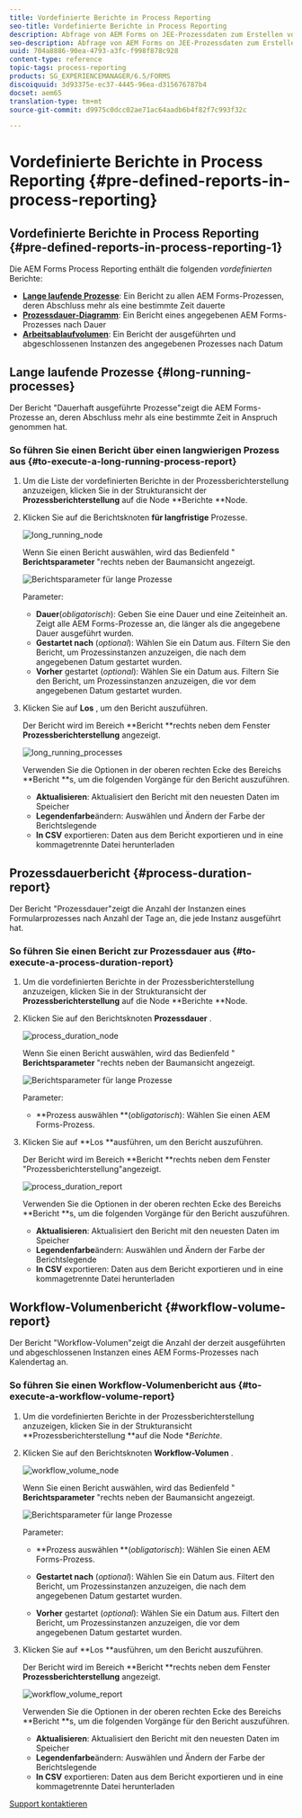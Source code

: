 ```yaml
---
title: Vordefinierte Berichte in Process Reporting
seo-title: Vordefinierte Berichte in Process Reporting
description: Abfrage von AEM Forms on JEE-Prozessdaten zum Erstellen von Berichten über Prozesse mit langer Laufzeit, Prozessdauer und Workflow-Volumen
seo-description: Abfrage von AEM Forms on JEE-Prozessdaten zum Erstellen von Berichten über Prozesse mit langer Laufzeit, Prozessdauer und Workflow-Volumen
uuid: 704a8886-90ea-4793-a3fc-f998f878c928
content-type: reference
topic-tags: process-reporting
products: SG_EXPERIENCEMANAGER/6.5/FORMS
discoiquuid: 3d93375e-ec37-4445-96ea-d315676787b4
docset: aem65
translation-type: tm+mt
source-git-commit: d9975c0dcc02ae71ac64aadb6b4f82f7c993f32c

---
```



# Vordefinierte Berichte in Process Reporting {#pre-defined-reports-in-process-reporting}

## Vordefinierte Berichte in Process Reporting {#pre-defined-reports-in-process-reporting-1}

Die AEM Forms Process Reporting enthält die folgenden *vordefinierten* Berichte:

* **[Lange laufende Prozesse](#long-running-processes)**: Ein Bericht zu allen AEM Forms-Prozessen, deren Abschluss mehr als eine bestimmte Zeit dauerte
* **[Prozessdauer-Diagramm](#process-duration-report)**: Ein Bericht eines angegebenen AEM Forms-Prozesses nach Dauer
* **[Arbeitsablaufvolumen](#workflow-volume-report)**: Ein Bericht der ausgeführten und abgeschlossenen Instanzen des angegebenen Prozesses nach Datum

## Lange laufende Prozesse {#long-running-processes}

Der Bericht &quot;Dauerhaft ausgeführte Prozesse&quot;zeigt die AEM Forms-Prozesse an, deren Abschluss mehr als eine bestimmte Zeit in Anspruch genommen hat.

### So führen Sie einen Bericht über einen langwierigen Prozess aus {#to-execute-a-long-running-process-report}

1. Um die Liste der vordefinierten Berichte in der Prozessberichterstellung anzuzeigen, klicken Sie in der Strukturansicht der **Prozessberichterstellung** auf die Node **Berichte **Node.
1. Klicken Sie auf die Berichtsknoten **für langfristige** Prozesse.

   ![long_running_node](assets/long_running_node.png)

   Wenn Sie einen Bericht auswählen, wird das Bedienfeld &quot; **Berichtsparameter** &quot;rechts neben der Baumansicht angezeigt.

   ![Berichtsparameter für lange Prozesse](assets/report_parameters_panel.png)

   Parameter:

   * **Dauer**(*obligatorisch*): Geben Sie eine Dauer und eine Zeiteinheit an. Zeigt alle AEM Forms-Prozesse an, die länger als die angegebene Dauer ausgeführt wurden.
   * **Gestartet nach** (*optional*): Wählen Sie ein Datum aus. Filtern Sie den Bericht, um Prozessinstanzen anzuzeigen, die nach dem angegebenen Datum gestartet wurden.
   * **Vorher** gestartet (*optional*): Wählen Sie ein Datum aus. Filtern Sie den Bericht, um Prozessinstanzen anzuzeigen, die vor dem angegebenen Datum gestartet wurden.

1. Klicken Sie auf **Los** , um den Bericht auszuführen.

   Der Bericht wird im Bereich **Bericht **rechts neben dem Fenster **Prozessberichterstellung** angezeigt.

   ![long_running_processes](assets/long_running_processes.png)

   Verwenden Sie die Optionen in der oberen rechten Ecke des Bereichs **Bericht **s, um die folgenden Vorgänge für den Bericht auszuführen.

   * **Aktualisieren**: Aktualisiert den Bericht mit den neuesten Daten im Speicher
   * **Legendenfarbe**&#x200B;ändern: Auswählen und Ändern der Farbe der Berichtslegende
   * **In CSV** exportieren: Daten aus dem Bericht exportieren und in eine kommagetrennte Datei herunterladen

## Prozessdauerbericht {#process-duration-report}

Der Bericht &quot;Prozessdauer&quot;zeigt die Anzahl der Instanzen eines Formularprozesses nach Anzahl der Tage an, die jede Instanz ausgeführt hat.

### So führen Sie einen Bericht zur Prozessdauer aus {#to-execute-a-process-duration-report}

1. Um die vordefinierten Berichte in der Prozessberichterstellung anzuzeigen, klicken Sie in der Strukturansicht der **Prozessberichterstellung** auf die Node **Berichte **Node.
1. Klicken Sie auf den Berichtsknoten **Prozessdauer** .

   ![process_duration_node](assets/process_duration_node.png)

   Wenn Sie einen Bericht auswählen, wird das Bedienfeld &quot; **Berichtsparameter** &quot;rechts neben der Baumansicht angezeigt.

   ![Berichtsparameter für lange Prozesse](assets/process_duration_params.png)

   Parameter:

   * **Prozess auswählen **(*obligatorisch*): Wählen Sie einen AEM Forms-Prozess.

1. Klicken Sie auf **Los **ausführen, um den Bericht auszuführen.

   Der Bericht wird im Bereich **Bericht **rechts neben dem Fenster &quot;Prozessberichterstellung&quot;angezeigt.

   ![process_duration_report](assets/process_duration_report.png)

   Verwenden Sie die Optionen in der oberen rechten Ecke des Bereichs **Bericht **s, um die folgenden Vorgänge für den Bericht auszuführen.

   * **Aktualisieren**: Aktualisiert den Bericht mit den neuesten Daten im Speicher
   * **Legendenfarbe**&#x200B;ändern: Auswählen und Ändern der Farbe der Berichtslegende
   * **In CSV** exportieren: Daten aus dem Bericht exportieren und in eine kommagetrennte Datei herunterladen

## Workflow-Volumenbericht {#workflow-volume-report}

Der Bericht &quot;Workflow-Volumen&quot;zeigt die Anzahl der derzeit ausgeführten und abgeschlossenen Instanzen eines AEM Forms-Prozesses nach Kalendertag an.

### So führen Sie einen Workflow-Volumenbericht aus {#to-execute-a-workflow-volume-report}

1. Um die vordefinierten Berichte in der Prozessberichterstellung anzuzeigen, klicken Sie in der Strukturansicht **Prozessberichterstellung **auf die Node **Berichte*.
1. Klicken Sie auf den Berichtsknoten **Workflow-Volumen** .

   ![workflow_volume_node](assets/workflow_volume_node.png)

   Wenn Sie einen Bericht auswählen, wird das Bedienfeld &quot; **Berichtsparameter** &quot;rechts neben der Baumansicht angezeigt.

   ![Berichtsparameter für lange Prozesse](assets/workflow_volume_params.png)

   Parameter:

   * **Prozess auswählen **(*obligatorisch*): Wählen Sie einen AEM Forms-Prozess.

   * **Gestartet nach** (*optional*): Wählen Sie ein Datum aus. Filtert den Bericht, um Prozessinstanzen anzuzeigen, die nach dem angegebenen Datum gestartet wurden.

   * **Vorher** gestartet (*optional*): Wählen Sie ein Datum aus. Filtert den Bericht, um Prozessinstanzen anzuzeigen, die vor dem angegebenen Datum gestartet wurden.

1. Klicken Sie auf **Los **ausführen, um den Bericht auszuführen.

   Der Bericht wird im Bereich **Bericht **rechts neben dem Fenster **Prozessberichterstellung** angezeigt.

   ![workflow_volume_report](assets/workflow_volume_report.png)

   Verwenden Sie die Optionen in der oberen rechten Ecke des Bereichs **Bericht **s, um die folgenden Vorgänge für den Bericht auszuführen.

   * **Aktualisieren**: Aktualisiert den Bericht mit den neuesten Daten im Speicher
   * **Legendenfarbe**&#x200B;ändern: Auswählen und Ändern der Farbe der Berichtslegende
   * **In CSV** exportieren: Daten aus dem Bericht exportieren und in eine kommagetrennte Datei herunterladen

[Support kontaktieren](https://www.adobe.com/account/sign-in.supportportal.html)
